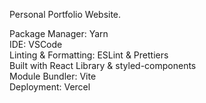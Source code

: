 Personal Portfolio Website.

Package Manager: Yarn  
IDE: VSCode  
Linting & Formatting: ESLint & Prettiers  
Built with React Library & styled-components  
Module Bundler: Vite  
Deployment: Vercel
